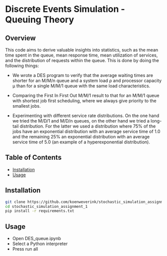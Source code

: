# Discrete Events Simulation - Queuing Theory

## Overview

This code aims to derive valuable insights into statistics, such as the mean time
spent in the queue, mean response time, mean utilization of services, and the 
distribution of requests within the queue. This is done by doing the following 
things:

- We wrote a DES program to verify that the average waiting times are shorter for an
M/M/n queue and a system load ρ and processor capacity µ than for a single M/M/1 queue
with the same load characteristics.

- Comparing the First In First Out M/M/1 result to that for an M/M/1 queue with 
shortest job first scheduling, where we always give priority to the smallest jobs.

- Experimenting with different service rate distributions. On the one hand we tried the
M/D/1 and M/D/n queues, on the other hand we tried a long-tail distribution. 
For the latter we used a distribution where 75% of the jobs have an exponential distribution
with an average service time of 1.0 and the remaining 25% an exponential distribution
with an average service time of 5.0 (an example of a hyperexponential distribution).

## Table of Contents

- [Installation](#installation)
- [Usage](#usage)

## Installation

```bash
git clone https://github.com/koenweverink/stochastic_simulation_assignment_2.git
cd stochastic_simulation_assignment_1
pip install -r requirements.txt
```

## Usage

- Open DES_queue.ipynb
- Select a Python interpreter
- Press run all 